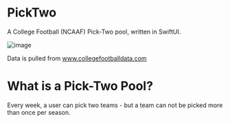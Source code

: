 # PickTwo

A College Football (NCAAF) Pick-Two pool, written in SwiftUI.

![image](https://user-images.githubusercontent.com/103467635/182725790-ad1c5b02-fc3a-485c-bfae-3e3e0edfe383.png)


Data is pulled from www.collegefootballdata.com

# What is a Pick-Two Pool?
Every week, a user can pick two teams - but a team can not be picked more than once per season.
